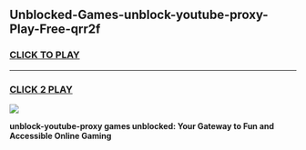 
## Unblocked-Games-unblock-youtube-proxy-Play-Free-qrr2f
<h3>
<a href="https://premium76.site?title=unblock-youtube-proxy&ref=12A">CLICK TO PLAY</a></h3>
<hr>

<h3>
<a href="https://premium76.site?title=unblock-youtube-proxy&ref=12A">CLICK 2 PLAY</a>
  
</h3>

<a href="https://premium76.site?title=unblock-youtube-proxy&ref=12A"><img src="https://clearcache.store/games.png"></a>


**unblock-youtube-proxy games unblocked: Your Gateway to Fun and Accessible Online Gaming**
